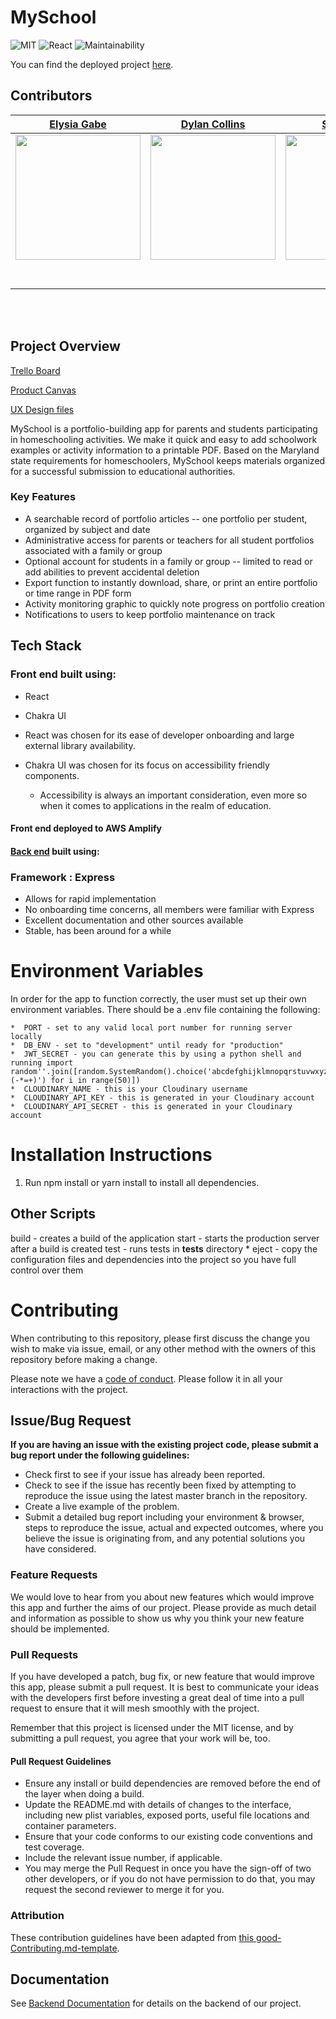 # MySchool
![MIT](https://img.shields.io/packagist/l/doctrine/orm.svg)
![React](https://img.shields.io/badge/react-v16.7.0--alpha.2-blue.svg)
![Maintainability](https://api.codeclimate.com/v1/badges/6f9a7f7c33c8b6f27b3e/maintainability)


You can find the deployed project [here](https://master.d1t4t6k77hfkhl.amplifyapp.com/).

## Contributors


|                                       [Elysia Gabe](https://github.com/elysiagabe)                                        |                                       [Dylan Collins](https://github.com/dylan17th)                                        |                                       [Sara Reidy](https://github.com/reidysj)                                        |                                       [Marc Dandoy](https://github.com/MD412)                                        |                                       [Katrina Hernandez](https://github.com/abqkatrina)                                        |
| :-----------------------------------------------------------------------------------------------------------: | :-----------------------------------------------------------------------------------------------------------: | :-----------------------------------------------------------------------------------------------------------: | :-----------------------------------------------------------------------------------------------------------: | :-----------------------------------------------------------------------------------------------------------: |
|                      [<img src="https://ca.slack-edge.com/ESZCHB482-W0123RSB89M-5652347e0f72-512" width = "200" />](https://github.com/elysiagabe)                       |                      [<img src="https://ca.slack-edge.com/ESZCHB482-W012BRRS6B0-9da44ed2172e-512" width = "200" />](https://github.com/dylan17th)                       |                      [<img src="https://ca.slack-edge.com/ESZCHB482-W012H6RR32R-59d396a2c11b-512" width = "200" />](https://github.com/reidysj)                       |                      [<img src="https://ca.slack-edge.com/ESZCHB482-W012X6SE2CR-e180dcd347e7-512" width = "200" />](https://github.com/MD412)                       |                      [<img src="https://ca.slack-edge.com/ESZCHB482-W0123RRCX0F-117b2e41f058-512" width = "200" />](https://github.com/abqkatrina)                       |
|                 [<img src="https://github.com/favicon.ico" width="15"> ](https://github.com/elysiagabe)                 |            [<img src="https://github.com/favicon.ico" width="15"> ](https://github.com/dylan17th)             |           [<img src="https://github.com/favicon.ico" width="15"> ](https://github.com/reidysj)            |          [<img src="https://github.com/favicon.ico" width="15"> ](https://github.com/MD412)           |            [<img src="https://github.com/favicon.ico" width="15"> ](https://github.com/abqkatrina)             |
| [ <img src="https://static.licdn.com/sc/h/al2o9zrvru7aqj8e1x2rzsrca" width="15"> ](https://www.linkedin.com/) | [ <img src="https://static.licdn.com/sc/h/al2o9zrvru7aqj8e1x2rzsrca" width="15"> ](https://www.linkedin.com/) | [ <img src="https://static.licdn.com/sc/h/al2o9zrvru7aqj8e1x2rzsrca" width="15"> ](https://www.linkedin.com/) | [ <img src="https://static.licdn.com/sc/h/al2o9zrvru7aqj8e1x2rzsrca" width="15"> ](https://www.linkedin.com/) | [ <img src="https://static.licdn.com/sc/h/al2o9zrvru7aqj8e1x2rzsrca" width="15"> ](https://www.linkedin.com/abqkatrina) |

<br>
<br>

## Project Overview

[Trello Board](https://trello.com/b/WYUdZyhy/labs24-myschool)

[Product Canvas](https://www.notion.so/MySchool-6aef93cf287145198bba482c3fd59dbd)

[UX Design files](https://www.figma.com/file/Sgu1fXMYuWxf7leP5I0NAg/My-School-Marc?node-id=122%3A2) 

MySchool is a portfolio-building app for parents and students participating in homeschooling activities. We make it quick and easy to add schoolwork examples or activity information to a printable PDF. Based on the Maryland state requirements for homeschoolers, MySchool keeps materials organized for a successful submission to educational authorities. 


### Key Features

-    A searchable record of portfolio articles -- one portfolio per student, organized by subject and date
-    Administrative access for parents or teachers for all student portfolios associated with a family or group
-    Optional account for students in a family or group -- limited to read or add abilities to prevent accidental deletion
-    Export function to instantly download, share, or print an entire portfolio or time range in PDF form
-    Activity monitoring graphic to quickly note progress on portfolio creation
-    Notifications to users to keep portfolio maintenance on track

## Tech Stack

### Front end built using:
-   React
-   Chakra UI

-    React was chosen for its ease of developer onboarding and large external library availability.
-   Chakra UI was chosen for its focus on accessibility friendly components.
    -   Accessibility is always an important consideration, even more so when it comes to applications in the realm of education.


#### Front end deployed to AWS Amplify

#### [Back end](https://my-school-v1.herokuapp.com/) built using:

### Framework : Express
-    Allows for rapid implementation
-    No onboarding time concerns, all members were familiar with Express
-    Excellent documentation and other sources available
-    Stable, has been around for a while

<!-- # APIs

## 2️⃣ Authentication API here

🚫Replace text below with a description of the API

Water's like me. It's laaazy ... Boy, it always looks for the easiest way to do things A little happy sunlight shining through there. Let all these little things happen. Don't fight them. Learn to use them. Even the worst thing we can do here is good. -->

# Environment Variables

In order for the app to function correctly, the user must set up their own environment variables. There should be a .env file containing the following:

    *  PORT - set to any valid local port number for running server locally
    *  DB_ENV - set to "development" until ready for "production"
    *  JWT_SECRET - you can generate this by using a python shell and running import random''.join([random.SystemRandom().choice('abcdefghijklmnopqrstuvwxyz0123456789!@#\$%^&amp;*(-*=+)') for i in range(50)])
    *  CLOUDINARY_NAME - this is your Cloudinary username
    *  CLOUDINARY_API_KEY - this is generated in your Cloudinary account
    *  CLOUDINARY_API_SECRET - this is generated in your Cloudinary account
   

<!-- # 4️⃣ Testing

🚫Document what you used for testing and why -->

# Installation Instructions

1. Run npm install or yarn install to install all dependencies.

## Other Scripts

build - creates a build of the application
start - starts the production server after a build is created
test - runs tests in **tests** directory \* eject - copy the configuration files and dependencies into the project so you have full control over them

# Contributing

When contributing to this repository, please first discuss the change you wish to make via issue, email, or any other method with the owners of this repository before making a change.

Please note we have a [code of conduct](./CODE_OF_CONDUCT.md). Please follow it in all your interactions with the project.

## Issue/Bug Request
   
 **If you are having an issue with the existing project code, please submit a bug report under the following guidelines:**
 - Check first to see if your issue has already been reported.
 - Check to see if the issue has recently been fixed by attempting to reproduce the issue using the latest master branch in the repository.
 - Create a live example of the problem.
 - Submit a detailed bug report including your environment & browser, steps to reproduce the issue, actual and expected outcomes,  where you believe the issue is originating from, and any potential solutions you have considered.

### Feature Requests

We would love to hear from you about new features which would improve this app and further the aims of our project. Please provide as much detail and information as possible to show us why you think your new feature should be implemented.

### Pull Requests

If you have developed a patch, bug fix, or new feature that would improve this app, please submit a pull request. It is best to communicate your ideas with the developers first before investing a great deal of time into a pull request to ensure that it will mesh smoothly with the project.

Remember that this project is licensed under the MIT license, and by submitting a pull request, you agree that your work will be, too.

#### Pull Request Guidelines

- Ensure any install or build dependencies are removed before the end of the layer when doing a build.
- Update the README.md with details of changes to the interface, including new plist variables, exposed ports, useful file locations and container parameters.
- Ensure that your code conforms to our existing code conventions and test coverage.
- Include the relevant issue number, if applicable.
- You may merge the Pull Request in once you have the sign-off of two other developers, or if you do not have permission to do that, you may request the second reviewer to merge it for you.

### Attribution

These contribution guidelines have been adapted from [this good-Contributing.md-template](https://gist.github.com/PurpleBooth/b24679402957c63ec426).

## Documentation

See [Backend Documentation](https://github.com/Lambda-School-Labs/My-School-BE-/edit/master/README.md) for details on the backend of our project.
